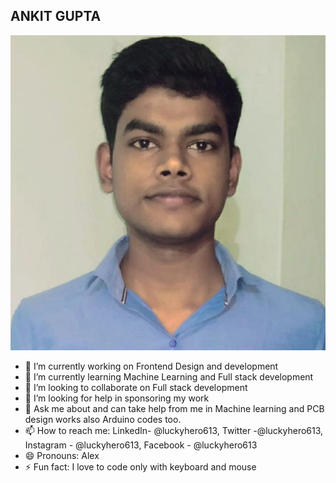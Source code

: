 
## ANKIT GUPTA
![Ankit](/pp.jpg)
<!--
**luckyhero613/luckyhero613** is a ✨ _special_ ✨ repository because its `README.md` (this file) appears on your GitHub profile.
-->

- 🔭 I’m currently working on Frontend Design and development
- 🌱 I’m currently learning Machine Learning and Full stack development
- 👯 I’m looking to collaborate on Full stack development
- 🤔 I’m looking for help in sponsoring my work
- 💬 Ask me about and can take help from me in Machine learning and PCB design works also Arduino codes too.
- 📫 How to reach me: LinkedIn- @luckyhero613, Twitter -@luckyhero613, Instagram - @luckyhero613, Facebook - @luckyhero613
- 😄 Pronouns: Alex
- ⚡ Fun fact: I love to code only with keyboard and mouse


